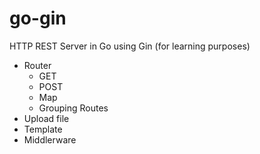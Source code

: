 # go-gin
HTTP REST Server in Go using Gin (for learning purposes)

* Router
  * GET
  * POST
  * Map
  * Grouping Routes
* Upload file
* Template
* Middlerware
